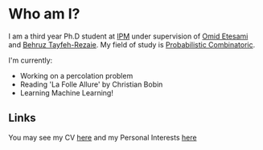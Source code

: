 # Who am I?
I am a third year Ph.D student at [IPM](http://ipm.ir/) under supervision of [Omid Etesami](http://math.ipm.ir/~etesami/) and [Behruz Tayfeh-Rezaie](http://math.ipm.ac.ir/~tayfeh-r/). My field of study is [Probabilistic Combinatoric](https://en.wikipedia.org/wiki/Probabilistic_method).

I'm currently:
- Working on a percolation problem
- Reading 'La Folle Allure' by Christian Bobin
- Learning Machine Learning!


## Links

You may see my CV [here](Files/CV.md) and my Personal Interests [here](Files/Personal_Interests.md)

